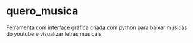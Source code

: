 # quero_musica
Ferramenta com interface gráfica  criada com python para baixar músicas do youtube e visualizar letras musicais
